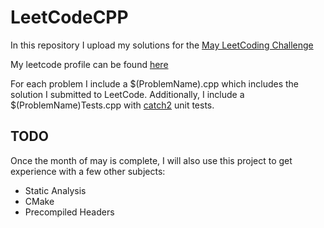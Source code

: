 # LeetCodeCPP
In this repository I upload my solutions for the [May LeetCoding Challenge](https://leetcode.com/explore/featured/card/may-leetcoding-challenge/)

My leetcode profile can be found [here](https://leetcode.com/leriksen/)

For each problem I include a $(ProblemName).cpp which includes the solution I submitted to LeetCode. Additionally, I include a $(ProblemName)Tests.cpp with [catch2](https://github.com/catchorg/Catch2) unit tests.

## TODO
Once the month of may is complete, I will also use this project to get experience with a few other subjects:
* Static Analysis
* CMake
* Precompiled Headers
